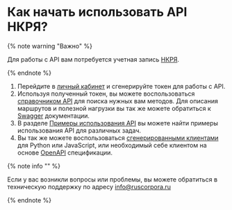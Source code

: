 # Как начать использовать API НКРЯ?

{% note warning "Важно" %}

Для работы с API вам потребуется учетная запись [НКРЯ](https://ruscorpora.ru/).

{% endnote %}

1. Перейдите в [личный кабинет](https://ruscorpora.ru/accounts/profile/for-devs) и сгенерируйте токен для работы с API.
2. Используя полученный токен, вы можете воспользоваться [справочником API](about-api/) для поиска нужных вам методов. Для описания маршрутов и полезной нагрузки вы так же можете обратиться к [Swagger](https://ruscorpora.ru/api/v1/docs) документации.
3. В разделе [Примеры использования API](about-api/common-format.md#examples) вы можете найти примеры использования API для различных задач.
4. Вы так же можете воспользоваться [сгенерированными клиентами](about-api/clients.md) для Python или JavaScript, или необходимый себе клиентом на основе [OpenAPI](https://ruscorpora.ru/api/v1/openapi.json) спецификации.

{% note info "" %}

Если у вас возникли вопросы или проблемы, вы можете обратиться в техническую поддержку по адресу [info@ruscorpora.ru](mailto:info@ruscorpora.ru)

{% endnote %}
